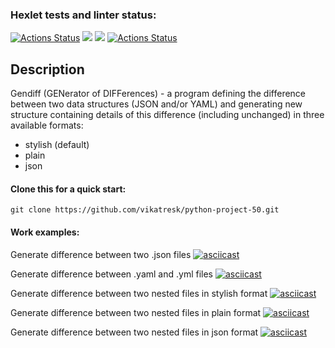 ### Hexlet tests and linter status:
[![Actions Status](https://github.com/vikatresk/python-project-50/workflows/hexlet-check/badge.svg)](https://github.com/vikatresk/python-project-50/actions)
<a href="https://codeclimate.com/github/vikatresk/python-project-50/maintainability"><img src="https://api.codeclimate.com/v1/badges/fe3666bf0f640effdd74/maintainability" /></a>
<a href="https://codeclimate.com/github/vikatresk/python-project-50/test_coverage"><img src="https://api.codeclimate.com/v1/badges/fe3666bf0f640effdd74/test_coverage" /></a>
[![Actions Status](https://github.com/vikatresk/python-project-50/workflows/CI/badge.svg)](https://github.com/vikatresk/python-project-50/actions)

## Description

Gendiff (GENerator of DIFFerences) - a program defining the difference between two data structures (JSON and/or YAML) 
and generating new structure containing details of this difference (including unchanged) in three available formats:
 - stylish (default)
 - plain
 - json

#### Clone this for a quick start:
```git clone https://github.com/vikatresk/python-project-50.git```


#### Work examples:
Generate difference between two .json files
[![asciicast](https://asciinema.org/a/eFSodK59hOFCUDaZ6YV5xAqxI.svg)](https://asciinema.org/a/eFSodK59hOFCUDaZ6YV5xAqxI)

Generate difference between .yaml and .yml files
[![asciicast](https://asciinema.org/a/S1iIZ4cvqBaaxuLz0FPqNr4xE.svg)](https://asciinema.org/a/S1iIZ4cvqBaaxuLz0FPqNr4xE)

Generate difference between two nested files in stylish format
[![asciicast](https://asciinema.org/a/GHDsbIpS88q94JvRNxAWwWe3N.svg)](https://asciinema.org/a/GHDsbIpS88q94JvRNxAWwWe3N)

Generate difference between two nested files in plain format
[![asciicast](https://asciinema.org/a/Pyo4EIZOl0JJCHSkJJtOOEKvG.svg)](https://asciinema.org/a/Pyo4EIZOl0JJCHSkJJtOOEKvG)

Generate difference between two nested files in json format
[![asciicast](https://asciinema.org/a/z5lvQ6umHlyXnxSsL8yuJKvKp.svg)](https://asciinema.org/a/z5lvQ6umHlyXnxSsL8yuJKvKp)